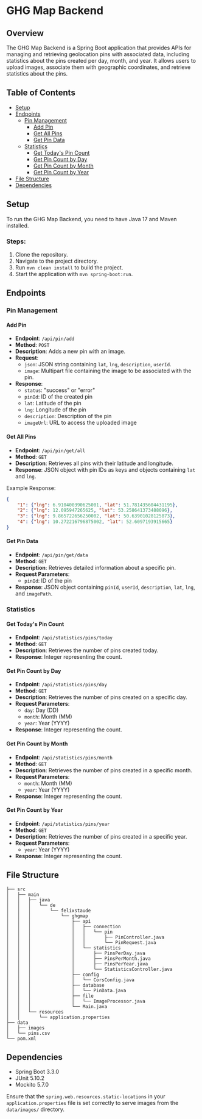 
# GHG Map Backend

## Overview
The GHG Map Backend is a Spring Boot application that provides APIs for managing and retrieving geolocation pins with associated data, including statistics about the pins created per day, month, and year. It allows users to upload images, associate them with geographic coordinates, and retrieve statistics about the pins.

## Table of Contents
- [Setup](#setup)
- [Endpoints](#endpoints)
  - [Pin Management](#pin-management)
    - [Add Pin](#add-pin)
    - [Get All Pins](#get-all-pins)
    - [Get Pin Data](#get-pin-data)
  - [Statistics](#statistics)
    - [Get Today's Pin Count](#get-todays-pin-count)
    - [Get Pin Count by Day](#get-pin-count-by-day)
    - [Get Pin Count by Month](#get-pin-count-by-month)
    - [Get Pin Count by Year](#get-pin-count-by-year)
- [File Structure](#file-structure)
- [Dependencies](#dependencies)

## Setup
To run the GHG Map Backend, you need to have Java 17 and Maven installed.

### Steps:
1. Clone the repository.
2. Navigate to the project directory.
3. Run `mvn clean install` to build the project.
4. Start the application with `mvn spring-boot:run`.

## Endpoints

### Pin Management

#### Add Pin
- **Endpoint**: `/api/pin/add`
- **Method**: `POST`
- **Description**: Adds a new pin with an image.
- **Request**: 
  - `json`: JSON string containing `lat`, `lng`, `description`, `userId`.
  - `image`: Multipart file containing the image to be associated with the pin.
- **Response**:
  - `status`: "success" or "error"
  - `pinId`: ID of the created pin
  - `lat`: Latitude of the pin
  - `lng`: Longitude of the pin
  - `description`: Description of the pin
  - `imageUrl`: URL to access the uploaded image

#### Get All Pins
- **Endpoint**: `/api/pin/get/all`
- **Method**: `GET`
- **Description**: Retrieves all pins with their latitude and longitude.
- **Response**: JSON object with pin IDs as keys and objects containing `lat` and `lng`.

Example Response:
```json
{
    "1": {"lng": 6.910400390625001, "lat": 51.781435604431195},
    "2": {"lng": 12.095947265625, "lat": 53.258641373488096},
    "3": {"lng": 9.865722656250002, "lat": 50.63901028125873},
    "4": {"lng": 10.272216796875002, "lat": 52.6097193915665}
}
```

#### Get Pin Data
- **Endpoint**: `/api/pin/get/data`
- **Method**: `GET`
- **Description**: Retrieves detailed information about a specific pin.
- **Request Parameters**: 
  - `pinId`: ID of the pin
- **Response**: JSON object containing `pinId`, `userId`, `description`, `lat`, `lng`, and `imagePath`.

### Statistics

#### Get Today's Pin Count
- **Endpoint**: `/api/statistics/pins/today`
- **Method**: `GET`
- **Description**: Retrieves the number of pins created today.
- **Response**: Integer representing the count.

#### Get Pin Count by Day
- **Endpoint**: `/api/statistics/pins/day`
- **Method**: `GET`
- **Description**: Retrieves the number of pins created on a specific day.
- **Request Parameters**:
  - `day`: Day (DD)
  - `month`: Month (MM)
  - `year`: Year (YYYY)
- **Response**: Integer representing the count.

#### Get Pin Count by Month
- **Endpoint**: `/api/statistics/pins/month`
- **Method**: `GET`
- **Description**: Retrieves the number of pins created in a specific month.
- **Request Parameters**:
  - `month`: Month (MM)
  - `year`: Year (YYYY)
- **Response**: Integer representing the count.

#### Get Pin Count by Year
- **Endpoint**: `/api/statistics/pins/year`
- **Method**: `GET`
- **Description**: Retrieves the number of pins created in a specific year.
- **Request Parameters**:
  - `year`: Year (YYYY)
- **Response**: Integer representing the count.

## File Structure

```
├── src
│   ├── main
│   │   ├── java
│   │   │   └── de
│   │   │       └── felixstaude
│   │   │           └── ghgmap
│   │   │               ├── api
│   │   │               │   ├── connection
│   │   │               │   │   └── pin
│   │   │               │   │       ├── PinController.java
│   │   │               │   │       └── PinRequest.java
│   │   │               │   └── statistics
│   │   │               │       ├── PinsPerDay.java
│   │   │               │       ├── PinsPerMonth.java
│   │   │               │       ├── PinsPerYear.java
│   │   │               │       └── StatisticsController.java
│   │   │               ├── config
│   │   │               │   └── CorsConfig.java
│   │   │               ├── database
│   │   │               │   └── PinData.java
│   │   │               ├── file
│   │   │               │   └── ImageProcessor.java
│   │   │               └── Main.java
│   │   └── resources
│   │       └── application.properties
├── data
│   ├── images
│   └── pins.csv
└── pom.xml
```

## Dependencies
- Spring Boot 3.3.0
- JUnit 5.10.2
- Mockito 5.7.0

Ensure that the `spring.web.resources.static-locations` in your `application.properties` file is set correctly to serve images from the `data/images/` directory.
